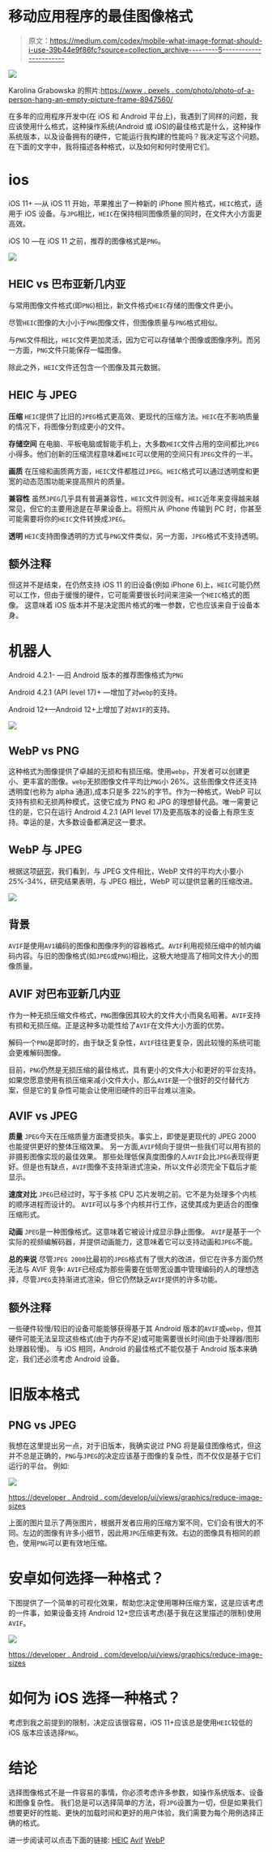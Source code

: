 # 移动应用程序的最佳图像格式

> 原文：<https://medium.com/codex/mobile-what-image-format-should-i-use-39b44e9f86fc?source=collection_archive---------5----------------------->

![](img/fce7e3826f5d13d2b582455c8414a2b3.png)

Karolina Grabowska 的照片:[https://www . pexels . com/photo/photo-of-a-person-hang-an-empty-picture-frame-8947560/](https://www.pexels.com/photo/photo-of-a-person-hanging-an-empty-picture-frame-8947560/)

在多年的应用程序开发中(在 iOS 和 Android 平台上)，我遇到了同样的问题，我应该使用什么格式，这种操作系统(Android 或 iOS)的最佳格式是什么，这种操作系统版本，以及设备拥有的硬件，它能运行我构建的性能吗？我决定写这个问题。在下面的文字中，我将描述各种格式，以及如何和何时使用它们。

# ios

iOS 11+ —从 iOS 11 开始，苹果推出了一种新的 iPhone 照片格式，`HEIC`格式，适用于 iOS 设备。与`JPG`相比，`HEIC`在保持相同图像质量的同时，在文件大小方面更高效。

iOS 10 —在 iOS 11 之前，推荐的图像格式是`PNG`。

![](img/807ca120dee24445cbfe1048de3a2f46.png)

## HEIC vs 巴布亚新几内亚

与常用图像文件格式(即`PNG`)相比，新文件格式`HEIC`存储的图像文件更小。

尽管`HEIC`图像的大小小于`PNG`图像文件，但图像质量与`PNG`格式相似。

与`PNG`文件相比，`HEIC`文件更加灵活，因为它可以存储单个图像或图像序列。而另一方面，`PNG`文件只能保存一幅图像。

除此之外，`HEIC`文件还包含一个图像及其元数据。

## HEIC 与 JPEG

**压缩**
`HEIC`提供了比旧的`JPEG`格式更高效、更现代的压缩方法。`HEIC`在不影响质量的情况下，将图像分割成更小的文件。

**存储空间** 在电脑、平板电脑或智能手机上，大多数`HEIC`文件占用的空间都比`JPEG`小得多。他们创新的压缩流程意味着`HEIC`可以使用的空间只有`JPEG`文件的一半。

**画质** 在压缩和画质两方面，`HEIC`文件都胜过`JPEG`。`HEIC`格式可以通过透明度和更宽的动态范围功能来提高照片的质量。

**兼容性**
虽然`JPEG`几乎具有普遍兼容性，`HEIC`文件则没有。`HEIC`近年来变得越来越常见，但它的主要用途是在苹果设备上。将照片从 iPhone 传输到 PC 时，你甚至可能需要将你的`HEIC`文件转换成`JPEG`。

**透明**
`HEIC`支持图像透明的方式与`PNG`文件类似，另一方面，`JPEG`格式不支持透明。

## 额外注释

但这并不是结束，在仍然支持 iOS 11 的旧设备(例如 iPhone 6)上，`HEIC`可能仍然可以工作，但由于缓慢的硬件，它可能需要很长时间来渲染一个`HEIC`格式的图像。
这意味着 iOS 版本并不是决定图片格式的唯一参数，它也应该来自于设备本身。

# 机器人

Android 4.2.1- —旧 Android 版本的推荐图像格式为`PNG`

Android 4.2.1 (API level 17)+ —增加了对`webp`的支持。

Android 12+—Android 12+上增加了对`AVIF`的支持。

![](img/dc971fa3137afcb2059b80cbdcc4a669.png)

## WebP vs PNG

这种格式为图像提供了卓越的无损和有损压缩。使用`webp`，开发者可以创建更小、更丰富的图像。`webp`无损图像文件平均比`PNG`小 26%。这些图像文件还支持透明度(也称为 alpha 通道),成本只是多 22%的字节。作为一种格式，WebP 可以支持有损和无损两种模式，这使它成为 PNG 和 JPG 的理想替代品。唯一需要记住的是，它只在运行 Android 4.2.1 (API level 17)及更高版本的设备上有原生支持。幸运的是，大多数设备都满足这一要求。

## WebP 与 JPEG

根据这项[研究](https://developers.google.com/speed/webp/docs/webp_study)，我们看到，与 JPEG 文件相比，WebP 文件的平均大小要小 25%-34%，研究结果表明，与 JPEG 相比，WebP 可以提供显著的压缩改进。

![](img/50984bc8ddaf5c8e966a061327ed571e.png)

## 背景

`AVIF`是使用`AV1`编码的图像和图像序列的容器格式。`AVIF`利用视频压缩中的帧内编码内容。与旧的图像格式(如`JPEG`或`PNG`)相比，这极大地提高了相同文件大小的图像质量。

## AVIF 对巴布亚新几内亚

作为一种无损压缩文件格式，`PNG`图像因其较大的文件大小而臭名昭著。`AVIF`支持有损和无损压缩。正是这种多功能性给了`AVIF`在文件大小方面的优势。

解码一个`PNG`是即时的，由于缺乏复杂性，`AVIF`往往更复杂，因此较慢的系统可能会更难解码图像。

目前，`PNG`仍然是无损压缩的最佳格式，具有更小的文件大小和更好的平台支持。如果您愿意使用有损压缩来减小文件大小，那么`AVIF`是一个很好的交付替代方案，但是它的复杂性可能会让使用旧硬件的旧平台难以渲染。

## AVIF vs JPEG

**质量** `JPEG`今天在压缩质量方面遭受损失。事实上，即使是更现代的 JPEG 2000 也能提供更好的整体压缩效果。
另一方面,`AVIF`倾向于提供一些我们可以用有损的非摄影图像实现的最佳效果。
那些处理低保真度图像的人`AVIF`会比`JPEG`表现得更好。但是也有缺点，`AVIF`图像不支持渐进式渲染，所以文件必须完全下载后才能显示。

**速度对比** `JPEG`已经过时，写于多核 CPU 芯片发明之前。它不是为处理多个内核的顺序进程而设计的。
`AVIF`可以与多个内核并行工作，这使其成为更适合的图像压缩形式。

**动画** `JPEG`是一种图像格式。这意味着它被设计成显示静止图像。
`AVIF`是基于一个实际的视频编解码器，并提供动画能力，这意味着它可以支持动画和`JPEG`不能。

**总的来说** 尽管`JPEG 2000`比最初的`JPEG`格式有了很大的改进，但它在许多方面仍然无法与 AVIF 竞争:
`AVIF`已经成为那些需要在低带宽设置中管理编码的人的理想选择，尽管`JPEG`支持渐进式渲染，但它仍然缺乏`AVIF`提供的许多功能。

## 额外注释

一些硬件较慢/较旧的设备可能能够获得基于其 Android 版本的`AVIF`或`webp`，但其硬件可能无法呈现这些格式(由于内存不足)或可能需要很长时间(由于处理器/图形处理器较慢)。
与 iOS 相同，Android 的最佳格式不能仅基于 Android 版本来确定，我们还必须考虑 Android 设备。

# 旧版本格式

## PNG vs JPEG

我想在这里提出另一点，对于旧版本，我确实说过 PNG 将是最佳图像格式，但这并不总是正确的，`PNG`与`JPEG`的决定应该基于图像的复杂性，而不仅仅是基于它们运行的平台。
例如:

![](img/4785b3448819e8a83276e1d3991771ac.png)

[https://developer . Android . com/develop/ui/views/graphics/reduce-image-sizes](https://developer.android.com/develop/ui/views/graphics/reduce-image-sizes)

上面的图片显示了两张图片，根据开发者应用的压缩方案不同，它们会有很大的不同。左边的图像有许多小细节，因此用`JPG`压缩更有效。右边的图像具有相同的颜色，使用`PNG`可以更有效地压缩。

# 安卓如何选择一种格式？

下图提供了一个简单的可视化效果，帮助您决定使用哪种压缩方案，这是应该考虑的一件事，如果设备支持 Android 12+您应该考虑(基于我在这里描述的限制)使用`AVIF`。

![](img/cc873f808a8c1d943953c14bafdb64b5.png)

[https://developer . Android . com/develop/ui/views/graphics/reduce-image-sizes](https://developer.android.com/develop/ui/views/graphics/reduce-image-sizes)

# 如何为 iOS 选择一种格式？

考虑到我之前提到的限制，决定应该很容易，iOS 11+应该总是使用`HEIC`较低的 iOS 版本应该选择`PNG`。

# 结论

选择图像格式不是一件容易的事情，你必须考虑许多参数，如操作系统版本、设备和图像复杂性。
我们总是可以选择简单的方法，将`JPG`设置为一切，但是如果我们想要更好的性能、更快的加载时间和更好的用户体验，我们需要为每个用例选择正确的格式。

进一步阅读可以点击下面的链接:
[HEIC](https://en.wikipedia.org/wiki/High_Efficiency_Image_File_Format)
[Avif](https://en.wikipedia.org/wiki/AVIF)
[WebP](https://en.wikipedia.org/wiki/WebP)